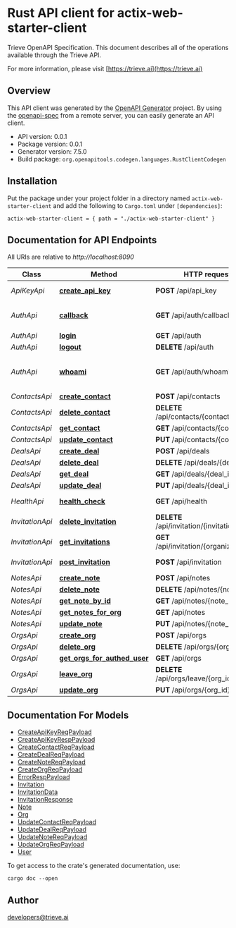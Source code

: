 # Rust API client for actix-web-starter-client

Trieve OpenAPI Specification. This document describes all of the operations available through the Trieve API.

For more information, please visit [https://trieve.ai](https://trieve.ai)

## Overview

This API client was generated by the [OpenAPI Generator](https://openapi-generator.tech) project.  By using the [openapi-spec](https://openapis.org) from a remote server, you can easily generate an API client.

- API version: 0.0.1
- Package version: 0.0.1
- Generator version: 7.5.0
- Build package: `org.openapitools.codegen.languages.RustClientCodegen`

## Installation

Put the package under your project folder in a directory named `actix-web-starter-client` and add the following to `Cargo.toml` under `[dependencies]`:

```
actix-web-starter-client = { path = "./actix-web-starter-client" }
```

## Documentation for API Endpoints

All URIs are relative to *http://localhost:8090*

Class | Method | HTTP request | Description
------------ | ------------- | ------------- | -------------
*ApiKeyApi* | [**create_api_key**](docs/ApiKeyApi.md#create_api_key) | **POST** /api/api_key | Set User Api Key
*AuthApi* | [**callback**](docs/AuthApi.md#callback) | **GET** /api/auth/callback | OpenID Connect callback
*AuthApi* | [**login**](docs/AuthApi.md#login) | **GET** /api/auth | Login
*AuthApi* | [**logout**](docs/AuthApi.md#logout) | **DELETE** /api/auth | Logout
*AuthApi* | [**whoami**](docs/AuthApi.md#whoami) | **GET** /api/auth/whoami | Get Currently Auth'ed User
*ContactsApi* | [**create_contact**](docs/ContactsApi.md#create_contact) | **POST** /api/contacts | 
*ContactsApi* | [**delete_contact**](docs/ContactsApi.md#delete_contact) | **DELETE** /api/contacts/{contact_id} | 
*ContactsApi* | [**get_contact**](docs/ContactsApi.md#get_contact) | **GET** /api/contacts/{contact_id} | 
*ContactsApi* | [**update_contact**](docs/ContactsApi.md#update_contact) | **PUT** /api/contacts/{contact_id} | 
*DealsApi* | [**create_deal**](docs/DealsApi.md#create_deal) | **POST** /api/deals | 
*DealsApi* | [**delete_deal**](docs/DealsApi.md#delete_deal) | **DELETE** /api/deals/{deal_id} | 
*DealsApi* | [**get_deal**](docs/DealsApi.md#get_deal) | **GET** /api/deals/{deal_id} | 
*DealsApi* | [**update_deal**](docs/DealsApi.md#update_deal) | **PUT** /api/deals/{deal_id} | 
*HealthApi* | [**health_check**](docs/HealthApi.md#health_check) | **GET** /api/health | Health Check
*InvitationApi* | [**delete_invitation**](docs/InvitationApi.md#delete_invitation) | **DELETE** /api/invitation/{invitation_id} | Delete Invitation
*InvitationApi* | [**get_invitations**](docs/InvitationApi.md#get_invitations) | **GET** /api/invitation/{organization_id} | Get Invitations
*InvitationApi* | [**post_invitation**](docs/InvitationApi.md#post_invitation) | **POST** /api/invitation | Send Invitation
*NotesApi* | [**create_note**](docs/NotesApi.md#create_note) | **POST** /api/notes | 
*NotesApi* | [**delete_note**](docs/NotesApi.md#delete_note) | **DELETE** /api/notes/{note_id} | 
*NotesApi* | [**get_note_by_id**](docs/NotesApi.md#get_note_by_id) | **GET** /api/notes/{note_id} | 
*NotesApi* | [**get_notes_for_org**](docs/NotesApi.md#get_notes_for_org) | **GET** /api/notes | 
*NotesApi* | [**update_note**](docs/NotesApi.md#update_note) | **PUT** /api/notes/{note_id} | 
*OrgsApi* | [**create_org**](docs/OrgsApi.md#create_org) | **POST** /api/orgs | 
*OrgsApi* | [**delete_org**](docs/OrgsApi.md#delete_org) | **DELETE** /api/orgs/{org_id} | 
*OrgsApi* | [**get_orgs_for_authed_user**](docs/OrgsApi.md#get_orgs_for_authed_user) | **GET** /api/orgs | 
*OrgsApi* | [**leave_org**](docs/OrgsApi.md#leave_org) | **DELETE** /api/orgs/leave/{org_id} | 
*OrgsApi* | [**update_org**](docs/OrgsApi.md#update_org) | **PUT** /api/orgs/{org_id} | 


## Documentation For Models

 - [CreateApiKeyReqPayload](docs/CreateApiKeyReqPayload.md)
 - [CreateApiKeyRespPayload](docs/CreateApiKeyRespPayload.md)
 - [CreateContactReqPayload](docs/CreateContactReqPayload.md)
 - [CreateDealReqPayload](docs/CreateDealReqPayload.md)
 - [CreateNoteReqPayload](docs/CreateNoteReqPayload.md)
 - [CreateOrgReqPayload](docs/CreateOrgReqPayload.md)
 - [ErrorRespPayload](docs/ErrorRespPayload.md)
 - [Invitation](docs/Invitation.md)
 - [InvitationData](docs/InvitationData.md)
 - [InvitationResponse](docs/InvitationResponse.md)
 - [Note](docs/Note.md)
 - [Org](docs/Org.md)
 - [UpdateContactReqPayload](docs/UpdateContactReqPayload.md)
 - [UpdateDealReqPayload](docs/UpdateDealReqPayload.md)
 - [UpdateNoteReqPayload](docs/UpdateNoteReqPayload.md)
 - [UpdateOrgReqPayload](docs/UpdateOrgReqPayload.md)
 - [User](docs/User.md)


To get access to the crate's generated documentation, use:

```
cargo doc --open
```

## Author

developers@trieve.ai

